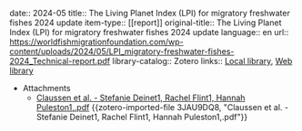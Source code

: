 date:: 2024-05
title:: The Living Planet Index (LPI) for migratory freshwater fishes 2024 update
item-type:: [[report]]
original-title:: The Living Planet Index (LPI) for migratory freshwater fishes 2024 update
language:: en
url:: https://worldfishmigrationfoundation.com/wp-content/uploads/2024/05/LPI_migratory-freshwater-fishes-2024_Technical-report.pdf
library-catalog:: Zotero
links:: [Local library](zotero://select/library/items/XT3VNLMQ), [Web library](https://www.zotero.org/users/46463/items/XT3VNLMQ)

- Attachments
	- [Claussen et al. - Stefanie Deinet1, Rachel Flint1, Hannah Puleston1,.pdf](zotero://select/library/items/3JAU9DQ8) {{zotero-imported-file 3JAU9DQ8, "Claussen et al. - Stefanie Deinet1, Rachel Flint1, Hannah Puleston1,.pdf"}}